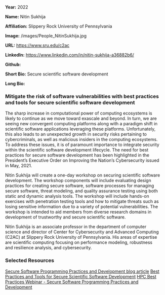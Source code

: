 **Year:** 2022

**Name:** Nitin Sukhija

**Affiliation:** Slippery Rock University of Pennsylvania

**Image:** /images/People_NitinSukhija.jpg

**URL:** https://www.sru.edu/c2ac

**LinkedIn:** https://www.linkedin.com/in/nitin-sukhija-a36882b6/

**Github:**

**Short Bio:** Secure scientific software development

**Long Bio:**
### Mitigate the risk of software vulnerabilities with best practices and tools for secure scientific software development
The sharp increase in computational power of computing ecosystems is likely to continue as we move toward exascale and beyond.  In turn, we are seeing new convergent computing platforms along with a paradigm shift in scientific software applications leveraging these platforms. Unfortunately, this also leads to an unexpected growth in security risks pertaining to cybercriminals, as well as malicious insiders in the computing ecosystems. To  address these issues, it is of paramount importance to integrate security within the scientific software development lifecycle. The need for best practices for secure software development has been highlighted in the President’s Executive Order on Improving the Nation’s Cybersecurity issued in May, 2021.

Nitin Sukhija will create a one-day workshop on securing scientific software development. The workshop components will include evaluating design practices for creating secure software, software processes for managing secure software, threat modeling, and quality assurance testing using both static and dynamic analysis tools.  The workshop will include hands-on exercises with penetration testing tools and how to mitigate threats such as losing sensitive information due to a variety of potential vulnerabilities.  The workshop is intended to aid members from diverse research domains in development of trustworthy and secure scientific software.

Nitin Sukhija is an associate professor in the department of computer science and director of Center for Cybersecurity and Advanced Computing (C2AC) at Slippery Rock University of Pennsylvania. His areas of expertise are scientific computing focusing on performance modeling, robustness and resilience analysis, and cybersecurity.

### Selected Resources
<a href="https://bssw.io/blog_posts/secure-software-programming-practices-and-development" class="link-row">Secure Software Programming Practices and Development blog article</a>
<a href="https://zenodo.org/communities/secure-scientific-software-development/" class="link-row">Best Practices and Tools for Secure Scientific Software Development</a>
<a href="https://ideas-productivity.org/events/hpcbp-081-securesoftware" class="link-row">HPC Best Practices Webinar - Secure Software Programming Practices and Development</a>
